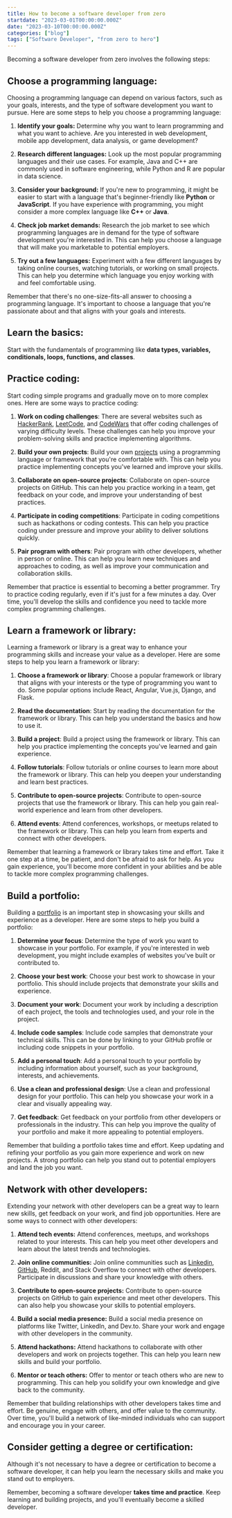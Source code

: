 ```yaml
---
title: How to become a software developer from zero
startdate: "2023-03-01T00:00:00.000Z"
date: "2023-03-10T00:00:00.000Z"
categories: ["blog"]
tags: ["Software Developer", "from zero to hero"]
---
```

Becoming a software developer from zero involves the following steps:

## Choose a programming language:
Choosing a programming language can depend on various factors, such as your goals, interests, and the type of software development you want to pursue. Here are some steps to help you choose a programming language:

1. **Identify your goals:** Determine why you want to learn programming and what you want to achieve. Are you interested in web development, mobile app development, data analysis, or game development?

1. **Research different languages:** Look up the most popular programming languages and their use cases. For example, Java and C++ are commonly used in software engineering, while Python and R are popular in data science.

1. **Consider your background:** If you're new to programming, it might be easier to start with a language that's beginner-friendly like **Python** or **JavaScript**. If you have experience with programming, you might consider a more complex language like **C++** or **Java**.

1. **Check job market demands:** Research the job market to see which programming languages are in demand for the type of software development you're interested in. This can help you choose a language that will make you marketable to potential employers.

1. **Try out a few languages:** Experiment with a few different languages by taking online courses, watching tutorials, or working on small projects. This can help you determine which language you enjoy working with and feel comfortable using.

Remember that there's no one-size-fits-all answer to choosing a programming language. It's important to choose a language that you're passionate about and that aligns with your goals and interests.

## Learn the basics:
Start with the fundamentals of programming like **data types, variables, conditionals, loops, functions, and classes**.

## Practice coding:
Start coding simple programs and gradually move on to more complex ones. Here are some ways to practice coding:

1. **Work on coding challenges**: There are several websites such as [HackerRank](https://www.hackerrank.com/), [LeetCode](https://leetcode.com/), and [CodeWars](https://www.codewars.com/) that offer coding challenges of varying difficulty levels. These challenges can help you improve your problem-solving skills and practice implementing algorithms.

1. **Build your own projects**: Build your own [projects](https://nvimai.com/projects/) using a programming language or framework that you're comfortable with. This can help you practice implementing concepts you've learned and improve your skills.

1. **Collaborate on open-source projects**: Collaborate on open-source projects on GitHub. This can help you practice working in a team, get feedback on your code, and improve your understanding of best practices.

1. **Participate in coding competitions**: Participate in coding competitions such as hackathons or coding contests. This can help you practice coding under pressure and improve your ability to deliver solutions quickly.

1. **Pair program with others**: Pair program with other developers, whether in person or online. This can help you learn new techniques and approaches to coding, as well as improve your communication and collaboration skills.

Remember that practice is essential to becoming a better programmer. Try to practice coding regularly, even if it's just for a few minutes a day. Over time, you'll develop the skills and confidence you need to tackle more complex programming challenges.

## Learn a framework or library:
Learning a framework or library is a great way to enhance your programming skills and increase your value as a developer. Here are some steps to help you learn a framework or library:

1. **Choose a framework or library**: Choose a popular framework or library that aligns with your interests or the type of programming you want to do. Some popular options include React, Angular, Vue.js, Django, and Flask.

1. **Read the documentation**: Start by reading the documentation for the framework or library. This can help you understand the basics and how to use it.

1. **Build a project**: Build a project using the framework or library. This can help you practice implementing the concepts you've learned and gain experience.

1. **Follow tutorials**: Follow tutorials or online courses to learn more about the framework or library. This can help you deepen your understanding and learn best practices.

1. **Contribute to open-source projects**: Contribute to open-source projects that use the framework or library. This can help you gain real-world experience and learn from other developers.

1. **Attend events**: Attend conferences, workshops, or meetups related to the framework or library. This can help you learn from experts and connect with other developers.

Remember that learning a framework or library takes time and effort. Take it one step at a time, be patient, and don't be afraid to ask for help. As you gain experience, you'll become more confident in your abilities and be able to tackle more complex programming challenges.

## Build a portfolio:
Building a [portfolio](https://nvimai.com) is an important step in showcasing your skills and experience as a developer. Here are some steps to help you build a portfolio:

1. **Determine your focus**: Determine the type of work you want to showcase in your portfolio. For example, if you're interested in web development, you might include examples of websites you've built or contributed to.

1. **Choose your best work**: Choose your best work to showcase in your portfolio. This should include projects that demonstrate your skills and experience.

1. **Document your work**: Document your work by including a description of each project, the tools and technologies used, and your role in the project.

1. **Include code samples**: Include code samples that demonstrate your technical skills. This can be done by linking to your GitHub profile or including code snippets in your portfolio.

1. **Add a personal touch**: Add a personal touch to your portfolio by including information about yourself, such as your background, interests, and achievements.

1. **Use a clean and professional design**: Use a clean and professional design for your portfolio. This can help you showcase your work in a clear and visually appealing way.

1. **Get feedback**: Get feedback on your portfolio from other developers or professionals in the industry. This can help you improve the quality of your portfolio and make it more appealing to potential employers.

Remember that building a portfolio takes time and effort. Keep updating and refining your portfolio as you gain more experience and work on new projects. A strong portfolio can help you stand out to potential employers and land the job you want.

## Network with other developers:
Extending your network with other developers can be a great way to learn new skills, get feedback on your work, and find job opportunities. Here are some ways to connect with other developers:

1. **Attend tech events:** Attend conferences, meetups, and workshops related to your interests. This can help you meet other developers and learn about the latest trends and technologies.

1. **Join online communities:** Join online communities such as [Linkedin](https://www.linkedin.com/in/nhatmai/), [GitHub](https://github.com/nvimai), Reddit, and Stack Overflow to connect with other developers. Participate in discussions and share your knowledge with others.

1. **Contribute to open-source projects:** Contribute to open-source projects on GitHub to gain experience and meet other developers. This can also help you showcase your skills to potential employers.

1. **Build a social media presence:** Build a social media presence on platforms like Twitter, LinkedIn, and Dev.to. Share your work and engage with other developers in the community.

1. **Attend hackathons:** Attend hackathons to collaborate with other developers and work on projects together. This can help you learn new skills and build your portfolio.

1. **Mentor or teach others:** Offer to mentor or teach others who are new to programming. This can help you solidify your own knowledge and give back to the community.

Remember that building relationships with other developers takes time and effort. Be genuine, engage with others, and offer value to the community. Over time, you'll build a network of like-minded individuals who can support and encourage you in your career.

## Consider getting a degree or certification:
Although it's not necessary to have a degree or certification to become a software developer, it can help you learn the necessary skills and make you stand out to employers.

Remember, becoming a software developer **takes time and practice**. Keep learning and building projects, and you'll eventually become a skilled developer.